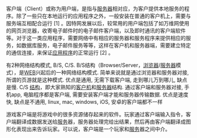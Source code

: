 客户端（Client）或称为用户端，是指与[服务器](https://baike.baidu.com/item/服务器/100571)相对应，为客户提供本地服务的程序。除了一些只在本地运行的应用程序之外，一般安装在普通的客户机上，需要与服务端互相配合运行 [1] 。因特网发展以后，较常用的用户端包括了如万维网使用的网页浏览器，收寄电子邮件时的电子邮件客户端，以及即时通讯的客户端软件等。对于这一类应用程序，需要网络中有相应的服务器和服务程序来提供相应的服务，如数据库服务，电子邮件服务等等，这样在客户机和服务器端，需要建立特定的通信连接，来保证[应用程序](https://baike.baidu.com/item/应用程序/5985445)的正常运行 [2] 。





有2种网络结构模式, B/S, C/S.
B/S结构（Browser/Server，[浏览器](https://link.zhihu.com/?target=http%3A//baike.baidu.com/view/7718.htm)/[服务器](https://link.zhihu.com/?target=http%3A//baike.baidu.com/view/899.htm)模式），是[WEB](https://link.zhihu.com/?target=http%3A//baike.baidu.com/view/3912.htm)兴起后的一种网络结构模式. 简单来说就是通过浏览器和服务器对接, 所谓的页游就是这种模式. 优点是通用, 无需下载客户端, 走到哪儿万到哪儿, 缺点是慢.
C/S [结构](https://link.zhihu.com/?target=http%3A//baike.baidu.com/subview/160039/8092759.htm)，即大家熟知的[客户机](https://link.zhihu.com/?target=http%3A//baike.baidu.com/view/285153.htm)和[服务器](https://link.zhihu.com/?target=http%3A//baike.baidu.com/view/899.htm)结构. 通过客户端和服务器对接, 手机app, 电脑程序都是客户端, 需要安装客户端才能和服务器传输数据. 优点是速度快, 缺点是不通用, linux, mac, windows, iOS, 安卓的客户端都不一样



游戏客户端是将游戏中的很多资源储存起来的软件。玩家通过客户端输入指令，客户端翻译成数据发送给[服务](https://baike.baidu.com/item/服务)器，服务器处理完给出结果，然后再由客户端翻译成图形化表现出来告诉玩家。可以说，客户端是一个玩家和[服务](https://baike.baidu.com/item/服务)器之间中介。